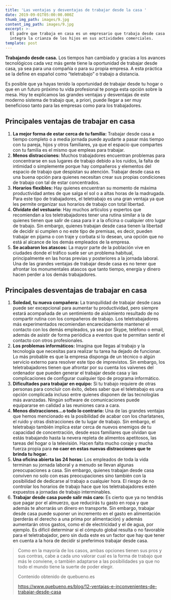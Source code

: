 ```yaml
---
title: 'Las ventajas y desventajas de trabajar desde la casa '
date: 2019-09-01T05:00:00.000Z
thumb_img_path: images/9.jpg
content_img_path: images/9.jpg
excerpt: >-
  El padre que trabaja en casa es un empresario que trabaja desde casa y que
  integra la crianza de los hijos en sus actividades comerciales. 
template: post
---
```

**Trabajando desde casa.** Los tiempos han cambiado y gracias a los avances tecnológicos cada vez más gente tiene la oportunidad de trabajar desde casa, ya sea para una compañía o para su propia empresa. A esta práctica se la define en español como “teletrabajo” o trabajo a distancia.

Es posible que ya hayas tenido la oportunidad de trabajar desde tu hogar o que en un futuro próximo tu vida profesional te ponga esta opción sobre la mesa. Hoy te explicamos las grandes ventajas y desventajas de este moderno sistema de trabajo que, a priori, puede llegar a ser muy beneficioso tanto para las empresas como para los trabajadores.

## Principales ventajas de trabajar en casa

1. **La mejor forma de estar cerca de tu familia:** Trabajar desde casa a tiempo completo o a media jornada puede ayudarte a pasar más tiempo con tu pareja, hijos y otros familiares, ya que el espacio que compartes con tu familia es el mismo que empleas para trabajar.
2. **Menos distracciones:** Muchos trabajadores encuentran problemas para concentrarse en sus lugares de trabajo debido a los ruidos, la falta de intimidad o simplemente porque hay compañeros y elementos del espacio de trabajo que despistan su atención. Trabajar desde casa es una buena opción para quienes necesitan crear sus propias condiciones de trabajo con tal de estar concentrados.
3. **Horarios flexibles:** Hay quienes encuentran su momento de máxima productividad antes de que salga el sol o a altas horas de la madrugada. Para este tipo de trabajadores, el teletrabajo es una gran ventaja ya que les permite organizar sus horarios de trabajo con total libertad.
4. **Olvídate del vestuario**: Hay muchos artículos y expertos que recomiendan a los teletrabajadores tener una rutina similar a la de quienes tienen que salir de casa para ir a la oficina o cualquier otro lugar de trabajo. Sin embargo, quienes trabajan desde casa tienen la libertad de decidir si cumplen o no este tipo de premisas, es decir, pueden trabajar en pijama o con traje y corbata si lo desean, una opción que no está al alcance de los demás empleados de la empresa.
5. **Se acabaron los atascos:** La mayor parte de la población vive en ciudades donde el tráfico suele ser un problema habitual, principalmente en las horas previas y posteriores a la jornada laboral. Una de las grandes ventajas de trabajar desde casa es no tener que afrontar los monumentales atascos que tanto tiempo, energía y dinero hacen perder a los demás trabajadores.

## Principales desventajas de trabajar en casa

1. **Soledad, tu nueva compañera:** La tranquilidad de trabajar desde casa puede ser excepcional para aumentar tu productividad, pero siempre estará acompañada de un sentimiento de aislamiento resultado de no compartir rutina con los compañeros de trabajo. Los teletrabajadores más experimentados recomiendan encarecidamente mantener el contacto con los demás empleados, ya sea por Skype, teléfono o email, además de asistir de forma periódica a eventos que te permitan sentir el contacto con otros profesionales.
2. **Los problemas informáticos:** Imagina que llegas al trabajo y la tecnología que necesitas para realizar tu tarea ha dejado de funcionar. Lo más probable es que la empresa disponga de un técnico o algún servicio externo para resolver este tipo de imprevistos. Sin embargo, los teletrabajadores tienen que afrontar por su cuenta los vaivenes del ordenador que pueden generar el trabajar desde casa y las complicaciones de configurar cualquier tipo de programa informático.
3. **Dificultades para trabajar en equipo:** Si tu trabajo requiere de otras personas para concluir con éxito, debes saber que el teletrabajo es una opción complicada incluso entre quienes disponen de las tecnologías más avanzadas. Ningún software de comunicaciones puede equipararse en calidad a las reuniones cara a cara.
4. **Menos distracciones…o todo lo contrario:** Una de las grandes ventajas que hemos mencionado es la posibilidad de acabar con los charlatanes, el ruido y otras distracciones de tu lugar de trabajo. Sin embargo, el teletrabajo también implica estar cerca de nuevos enemigos de tu capacidad de concentración, desde esos familiares que olvidan que estás trabajando hasta la nevera repleta de alimentos apetitosos, las tareas del hogar o la televisión. Hacen falta mucho coraje y mucha fuerza propia para **no caer en estas nuevas distracciones que te brinda tu hogar.**
5. **Una oficina abierta las 24 horas:** Los empleados de toda la vida terminan su jornada laboral y a menudo se llevan algunas preocupaciones a casa. Sin embargo, quienes trabajan desde casa conviven no solo con esas preocupaciones sino también con la posibilidad de dedicarse al trabajo a cualquier hora. El riesgo de no controlar los horarios de trabajo hace que los teletrabajadores estén expuestos a jornadas de trabajo interminables.
6. **Trabajar desde casa puede salir más caro:** Es cierto que ya no tendrás que pagar por el almuerzo, que reducirás tu gasto en ropa y que además te ahorrarás un dinero en transporte. Sin embargo, trabajar desde casa puede suponer un incremento en el gasto en alimentación (perderás el derecho a una prima por alimentación) y además aumentarán otros gastos, como el de electricidad y el de agua, por ejemplo. Es difícil determinar si el cómputo global resulta o no favorable para el teletrabajador, pero sin duda este es un factor que hay que tener en cuenta a la hora de decidir si preferimos trabajar desde casa.

> Como en la mayoría de los casos, ambas opciones tienen sus pros y sus contras, cabe a cada uno valorar cual es la forma de trabajo que más le conviene, o también adaptarse a las posibilidades ya que no todo el mundo tiene la suerte de poder elegir.
>
>
>
> Contenido obtenido de quebueno.es
>
> https://www.quebueno.es/blog/12-ventajas-e-inconvenientes-de-trabajar-desde-casa
